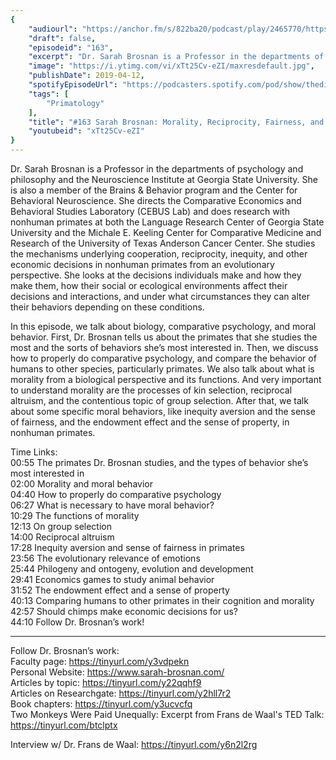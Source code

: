 ```yaml
---
{
	"audiourl": "https://anchor.fm/s/822ba20/podcast/play/2465770/https%3A%2F%2Fd3ctxlq1ktw2nl.cloudfront.net%2Fproduction%2F2019-1-23%2F10380459-44100-2-fd55843fe060b.m4a",
	"draft": false,
	"episodeid": "163",
	"excerpt": "Dr. Sarah Brosnan is a Professor in the departments of psychology and philosophy and the Neuroscience Institute at Georgia State University. She is also a member of the Brains & Behavior program and the Center for Behavioral Neuroscience. She directs the Comparative Economics and Behavioral Studies Laboratory (CEBUS Lab) and does research with nonhuman primates at both the Language Research Center of Georgia State University and the Michale E. Keeling Center for Comparative Medicine and Research of the University of Texas Anderson Cancer Center. She studies the mechanisms underlying cooperation, reciprocity, inequity, and other economic decisions in nonhuman primates from an evolutionary perspective. She looks at the decisions individuals make and how they make them, how their social or ecological environments affect their decisions and interactions, and under what circumstances they can alter their behaviors depending on these conditions.",
	"image": "https://i.ytimg.com/vi/xTt25Cv-eZI/maxresdefault.jpg",
	"publishDate": 2019-04-12,
	"spotifyEpisodeUrl": "https://podcasters.spotify.com/pod/show/thedissenter/episodes/163-Sarah-Brosnan-Morality--Reciprocity--Fairness--And-Property-in-Primates-e39oha",
	"tags": [
		"Primatology"
	],
	"title": "#163 Sarah Brosnan: Morality, Reciprocity, Fairness, and Property in Primates",
	"youtubeid": "xTt25Cv-eZI"
}
---
```

Dr. Sarah Brosnan is a Professor in the departments of psychology and philosophy and the Neuroscience Institute at Georgia State University. She is also a member of the Brains & Behavior program and the Center for Behavioral Neuroscience. She directs the Comparative Economics and Behavioral Studies Laboratory (CEBUS Lab) and does research with nonhuman primates at both the Language Research Center of Georgia State University and the Michale E. Keeling Center for Comparative Medicine and Research of the University of Texas Anderson Cancer Center. She studies the mechanisms underlying cooperation, reciprocity, inequity, and other economic decisions in nonhuman primates from an evolutionary perspective. She looks at the decisions individuals make and how they make them, how their social or ecological environments affect their decisions and interactions, and under what circumstances they can alter their behaviors depending on these conditions.

In this episode, we talk about biology, comparative psychology, and moral behavior. First, Dr. Brosnan tells us about the primates that she studies the most and the sorts of behaviors she’s most interested in. Then, we discuss how to properly do comparative psychology, and compare the behavior of humans to other species, particularly primates. We also talk about what is morality from a biological perspective and its functions. And very important to understand morality are the processes of kin selection, reciprocal altruism, and the contentious topic of group selection. After that, we talk about some specific moral behaviors, like inequity aversion and the sense of fairness, and the endowment effect and the sense of property, in nonhuman primates. 

Time Links:  
<time>00:55</time> The primates Dr. Brosnan studies, and the types of behavior she’s most interested in  
<time>02:00</time> Morality and moral behavior                                  
<time>04:40</time> How to properly do comparative psychology       
<time>06:27</time> What is necessary to have moral behavior?                 
<time>10:29</time> The functions of morality               
<time>12:13</time> On group selection                   
<time>14:00</time> Reciprocal altruism             
<time>17:28</time> Inequity aversion and sense of fairness in primates     
<time>23:56</time> The evolutionary relevance of emotions    
<time>25:44</time> Philogeny and ontogeny, evolution and development    
<time>29:41</time> Economics games to study animal behavior  
<time>31:52</time> The endowment effect and a sense of property  
<time>40:13</time> Comparing humans to other primates in their cognition and morality  
<time>42:57</time> Should chimps make economic decisions for us?  
<time>44:10</time> Follow Dr. Brosnan’s work!      

---

Follow Dr. Brosnan’s work:  
Faculty page: https://tinyurl.com/y3vdpekn   
Personal Website: https://www.sarah-brosnan.com/  
Articles by topic: https://tinyurl.com/y22qqhf9  
Articles on Researchgate: https://tinyurl.com/y2hll7r2  
Book chapters: https://tinyurl.com/y3ucvcfq  
Two Monkeys Were Paid Unequally: Excerpt from Frans de Waal's TED Talk: https://tinyurl.com/btclptx

Interview w/ Dr. Frans de Waal: https://tinyurl.com/y6n2l2rg
